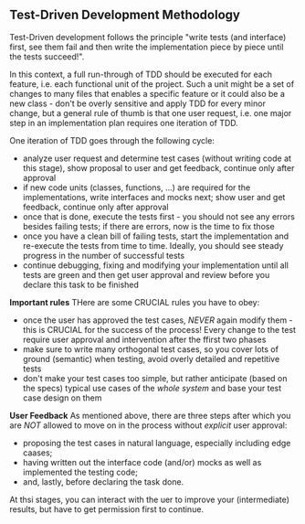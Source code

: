 ## Test-Driven Development Methodology

Test-Driven development follows the principle "write tests (and interface) first,
see them fail and then write the implementation piece by piece until the tests succeed!".

In this context, a full run-through of TDD should be executed for each feature, i.e. each 
functional unit of the project. Such a unit might be a set of changes to many files
that enables a specific feature or it could also be a new class - don't be overly
sensitive and apply TDD for every minor change, but a general rule of thumb is 
that one user request, i.e. one major step in an implementation plan
requires one iteration of TDD.

One iteration of TDD goes through the following cycle:
- analyze user request and determine test cases (without writing code at this stage), show proposal
to user and get feedback, continue only after approval
- if new code units (classes, functions, ...) are required for the implementations, write
interfaces and mocks next; show user and get feedback, continue only after approval
- once that is done, execute the tests first - you should not see any errors besides failing tests;
if there are errors, now is the time to fix those
- once you have a clean bill of failing tests, start the implementation and 
re-execute the tests from time to time. Ideally, you should see steady progress
in the number of successful tests
- continue debugging, fixing and modifying your implementation until all tests are green
and then get user approval and review before you declare this task to be finished

**Important rules**
THere are some CRUCIAL rules you have to obey:
- once the user has approved the test cases, _NEVER_ again modify them - this is CRUCIAL for
the success of the process! Every change to the test require user approval and intervention
after the ffirst two phases
- make sure to write many orthogonal test cases, so you cover lots of ground (semantic) when testing,
avoid overly detailed and repetitive tests
- don't make your test cases too simple, but rather anticipate (based on the specs)
typical use cases of the _whole system_ and base your test case design on them

**User Feedback**
As mentioned above, there are three steps after which you are _NOT_ allowed to
move on in the process without _explicit_ user approval:
- proposing the test cases in natural language, especially including edge caases;
- having written out the interface code (and/or) mocks as well as implemented the
testing code;
- and, lastly, before declaring the task done.

At thsi stages, you can interact with the uer to improve your (intermediate) results,
but have to get permission first to continue.
